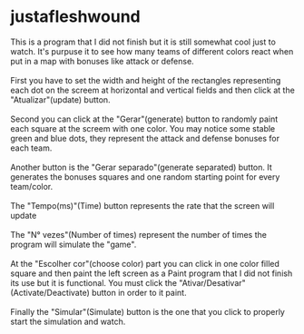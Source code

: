 # justafleshwound
This is a program that I did not finish but it is still somewhat cool just to watch. It's purpuse it to see how many teams of different colors react when put in a map with bonuses like attack or defense.<br><br>
First you have to set the width and height of the rectangles representing each dot on the screem at horizontal and vertical fields and then click at the "Atualizar"(update) button.<br><br>
Second you can click at the "Gerar"(generate) button to randomly paint each square at the screem with one color. You may notice some stable green and blue dots, they represent the attack and defense bonuses for each team.<br><br>
Another button is the "Gerar separado"(generate separated) button. It generates the bonuses squares and one random starting point for every team/color.<br><br>
The "Tempo(ms)"(Time) button represents the rate that the screen will update<br><br>
The "N° vezes"(Number of times) represent the number of times the program will simulate the "game".<br><br>
At the "Escolher cor"(choose color) part you can click in one color filled square and then paint the left screen as a Paint program that I did not finish its use but it is functional. You must click the "Ativar/Desativar"(Activate/Deactivate) button in order to it paint.<br><br>
Finally the "Simular"(Simulate) button is the one that you click to properly start the simulation and watch.
